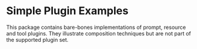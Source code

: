 # Simple Plugin Examples

This package contains bare-bones implementations of prompt, resource and
tool plugins. They illustrate composition techniques but are not part of
the supported plugin set.
